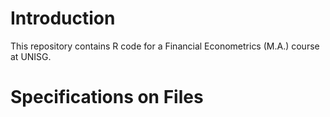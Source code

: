 # Introduction 

This repository contains R code for a Financial Econometrics (M.A.) course at UNISG.

# Specifications on Files

